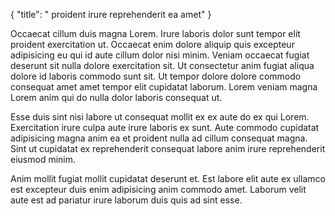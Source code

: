 {
  "title": " proident irure reprehenderit ea amet"
}

Occaecat cillum duis magna Lorem. Irure laboris dolor sunt tempor elit proident exercitation ut. Occaecat enim dolore aliquip quis excepteur adipisicing eu qui id aute cillum dolor nisi minim. Veniam occaecat fugiat deserunt sit nulla dolore exercitation sit. Ut consectetur anim fugiat aliqua dolore id laboris commodo sunt sit. Ut tempor dolore dolore commodo consequat amet amet tempor elit cupidatat laborum. Lorem veniam magna Lorem anim qui do nulla dolor laboris consequat ut.

Esse duis sint nisi labore ut consequat mollit ex ex aute do ex qui Lorem. Exercitation irure culpa aute irure laboris ex sunt. Aute commodo cupidatat adipisicing magna anim ea et proident nulla ad cillum consequat magna. Sint ut cupidatat ex reprehenderit consequat labore anim irure reprehenderit eiusmod minim.

Anim mollit fugiat mollit cupidatat deserunt et. Est labore elit aute ex ullamco est excepteur duis enim adipisicing anim commodo amet. Laborum velit aute est ad pariatur irure laborum duis quis ad sint esse.